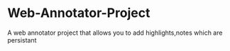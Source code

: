 # Web-Annotator-Project
A web annotator project that allows you to add highlights,notes which are persistant
